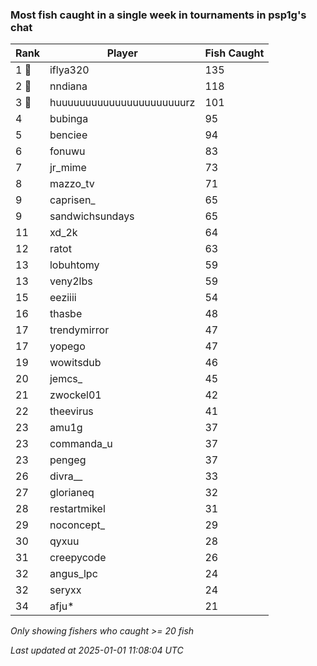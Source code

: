 ### Most fish caught in a single week in tournaments in psp1g's chat
| Rank | Player | Fish Caught |
|------|--------|-----------|
| 1 🥇  | iflya320  | 135 |
| 2 🥈  | nndiana  | 118 |
| 3 🥉  | huuuuuuuuuuuuuuuuuuuuuurz  | 101 |
| 4  | bubinga  | 95 |
| 5  | benciee  | 94 |
| 6  | fonuwu  | 83 |
| 7  | jr_mime  | 73 |
| 8  | mazzo_tv  | 71 |
| 9  | caprisen_  | 65 |
| 9  | sandwichsundays  | 65 |
| 11  | xd_2k  | 64 |
| 12  | ratot  | 63 |
| 13  | lobuhtomy  | 59 |
| 13  | veny2lbs  | 59 |
| 15  | eeziiii  | 54 |
| 16  | thasbe  | 48 |
| 17  | trendymirror  | 47 |
| 17  | yopego  | 47 |
| 19  | wowitsdub  | 46 |
| 20  | jemcs_  | 45 |
| 21  | zwockel01  | 42 |
| 22  | theevirus  | 41 |
| 23  | amu1g  | 37 |
| 23  | commanda_u  | 37 |
| 23  | pengeg  | 37 |
| 26  | divra__  | 33 |
| 27  | glorianeq  | 32 |
| 28  | restartmikel  | 31 |
| 29  | noconcept_  | 29 |
| 30  | qyxuu  | 28 |
| 31  | creepycode  | 26 |
| 32  | angus_lpc  | 24 |
| 32  | seryxx  | 24 |
| 34  | afju*  | 21 |

_Only showing fishers who caught >= 20 fish_

_Last updated at 2025-01-01 11:08:04 UTC_